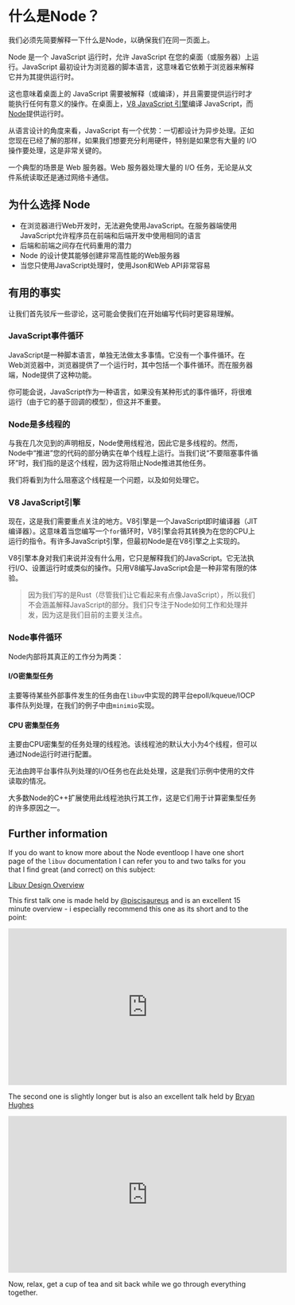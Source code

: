 # 什么是Node？

我们必须先简要解释一下什么是Node，以确保我们在同一页面上。

Node 是一个 JavaScript 运行时，允许 JavaScript 在您的桌面（或服务器）上运行。JavaScript 最初设计为浏览器的脚本语言，这意味着它依赖于浏览器来解释它并为其提供运行时。

这也意味着桌面上的 JavaScript 需要被解释（或编译），并且需要提供运行时才能执行任何有意义的操作。在桌面上，[V8 JavaScript 引擎](https://en.wikipedia.org/wiki/V8_JavaScript_engine)编译 JavaScript，而[Node](https://en.wikipedia.org/wiki/Node.js)提供运行时。

从语言设计的角度来看，JavaScript 有一个优势：一切都设计为异步处理。正如您现在已经了解的那样，如果我们想要充分利用硬件，特别是如果您有大量的 I/O 操作要处理，这是非常关键的。

一个典型的场景是 Web 服务器。Web 服务器处理大量的 I/O 任务，无论是从文件系统读取还是通过网络卡通信。

## 为什么选择 Node

- 在浏览器进行Web开发时，无法避免使用JavaScript。在服务器端使用JavaScript允许程序员在前端和后端开发中使用相同的语言
- 后端和前端之间存在代码重用的潜力
- Node 的设计使其能够创建非常高性能的Web服务器
- 当您只使用JavaScript处理时，使用Json和Web API非常容易

## 有用的事实

让我们首先驳斥一些谬论，这可能会使我们在开始编写代码时更容易理解。

### JavaScript事件循环

JavaScript是一种脚本语言，单独无法做太多事情。它没有一个事件循环。在Web浏览器中，浏览器提供了一个运行时，其中包括一个事件循环。而在服务器端，Node提供了这种功能。

你可能会说，JavaScript作为一种语言，如果没有某种形式的事件循环，将很难运行（由于它的基于回调的模型），但这并不重要。

### Node是多线程的

与我在几次见到的声明相反，Node使用线程池，因此它是多线程的。然而，Node中“推进”您的代码的部分确实在单个线程上运行。当我们说“不要阻塞事件循环”时，我们指的是这个线程，因为这将阻止Node推进其他任务。

我们将看到为什么阻塞这个线程是一个问题，以及如何处理它。

### V8 JavaScript引擎

现在，这是我们需要重点关注的地方。V8引擎是一个JavaScript即时编译器（JIT编译器）。这意味着当您编写一个`for`循环时，V8引擎会将其转换为在您的CPU上运行的指令。有许多JavaScript引擎，但最初Node是在V8引擎之上实现的。

V8引擎本身对我们来说并没有什么用，它只是解释我们的JavaScript。它无法执行I/O、设置运行时或类似的操作。只用V8编写JavaScript会是一种非常有限的体验。

> 因为我们写的是Rust（尽管我们让它看起来有点像JavaScript），所以我们不会涵盖解释JavaScript的部分。我们只专注于Node如何工作和处理并发，因为这是我们目前的主要关注点。

### Node事件循环

Node内部将其真正的工作分为两类：

#### I/O密集型任务

主要等待某些外部事件发生的任务由在`libuv`中实现的跨平台epoll/kqueue/IOCP事件队列处理，在我们的例子中由`minimio`实现。

#### CPU 密集型任务

主要由CPU密集型的任务处理的线程池。该线程池的默认大小为4个线程，但可以通过Node运行时进行配置。

无法由跨平台事件队列处理的I/O任务也在此处处理，这是我们示例中使用的文件读取的情况。

大多数Node的C++扩展使用此线程池执行其工作，这是它们用于计算密集型任务的许多原因之一。

## Further information

If you do want to know more about the Node eventloop I have one short page of the `libuv` documentation I can
refer you to and two talks for you that I find great (and correct) on this subject:

[Libuv Design Overview](http://docs.libuv.org/en/v1.x/design.html#design-overview)

This first talk one is made held by [@piscisaureus](https://github.com/piscisaureus) and is an excellent 15 minute overview - i especially recommend this one as its short and to the point:
<iframe width="560" height="315" src="https://www.youtube.com/embed/PNa9OMajw9w" frameborder="0" allow="accelerometer; autoplay; encrypted-media; gyroscope; picture-in-picture" allowfullscreen></iframe>


The second one is slightly longer but is also an excellent talk held by [Bryan Hughes](https://github.com/nebrius)
<iframe width="560" height="315" src="https://www.youtube.com/embed/zphcsoSJMvM" frameborder="0" allow="accelerometer; autoplay; encrypted-media; gyroscope; picture-in-picture" allowfullscreen></iframe>


Now, relax, get a cup of tea and sit back while we go through everything together.

